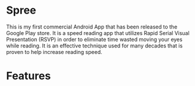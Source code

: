 Spree
=====
This is my first commercial Android App that has been released to the Google Play store. It is a speed reading app that utilizes Rapid Serial Visual Presentation (RSVP) in order to eliminate time wasted moving your eyes while reading. It is an effective technique used for many decades that is proven to help increase reading speed.

# Features
